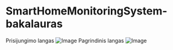 # SmartHomeMonitoringSystem-bakalauras

Prisijungimo langas
![Image](https://raw.githubusercontent.com/karolisgrunda/SmartHomeMonitoringSystem-bakalauras/master/images/login_view.JPG)
Pagrindinis langas
![Image](https://github.com/karolisgrunda/SmartHomeMonitoringSystem-bakalauras/blob/master/images/main_view.JPG)
